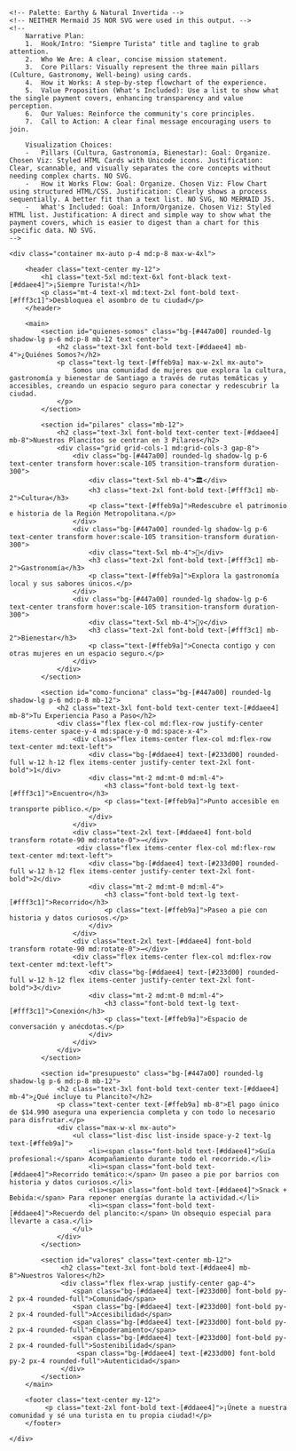 <!DOCTYPE html>
<html lang="es">
<head>
    <meta charset="UTF-8">
    <meta name="viewport" content="width=device-width, initial-scale=1.0">
    <title>Infografía: Siempre Turista</title>
    <script src="https://cdn.tailwindcss.com"></script>
    <link rel="preconnect" href="https://fonts.googleapis.com">
    <link rel="preconnect" href="https://fonts.gstatic.com" crossorigin>
    <link href="https://fonts.googleapis.com/css2?family=Inter:wght@400;700;900&display=swap" rel="stylesheet">
    <style>
        body {
            font-family: 'Inter', sans-serif;
        }
        .chart-container {
            position: relative;
            width: 100%;
            max-width: 400px;
            margin-left: auto;
            margin-right: auto;
            height: 300px;
            max-height: 350px;
        }
        @media (min-width: 768px) {
            .chart-container {
                height: 350px;
            }
        }
    </style>
</head>
<body class="bg-[#233d00]">

    <!-- Palette: Earthy & Natural Invertida -->
    <!-- NEITHER Mermaid JS NOR SVG were used in this output. -->
    <!-- 
        Narrative Plan:
        1.  Hook/Intro: "Siempre Turista" title and tagline to grab attention.
        2.  Who We Are: A clear, concise mission statement.
        3.  Core Pillars: Visually represent the three main pillars (Culture, Gastronomy, Well-being) using cards.
        4.  How it Works: A step-by-step flowchart of the experience.
        5.  Value Proposition (What's Included): Use a list to show what the single payment covers, enhancing transparency and value perception.
        6.  Our Values: Reinforce the community's core principles.
        7.  Call to Action: A clear final message encouraging users to join.

        Visualization Choices:
        -   Pillars (Cultura, Gastronomía, Bienestar): Goal: Organize. Chosen Viz: Styled HTML Cards with Unicode icons. Justification: Clear, scannable, and visually separates the core concepts without needing complex charts. NO SVG.
        -   How it Works Flow: Goal: Organize. Chosen Viz: Flow Chart using structured HTML/CSS. Justification: Clearly shows a process sequentially. A better fit than a text list. NO SVG, NO MERMAID JS.
        -   What's Included: Goal: Inform/Organize. Chosen Viz: Styled HTML list. Justification: A direct and simple way to show what the payment covers, which is easier to digest than a chart for this specific data. NO SVG.
    -->

    <div class="container mx-auto p-4 md:p-8 max-w-4xl">

        <header class="text-center my-12">
            <h1 class="text-5xl md:text-6xl font-black text-[#ddaee4]">¡Siempre Turista!</h1>
            <p class="mt-4 text-xl md:text-2xl font-bold text-[#fff3c1]">Desbloquea el asombro de tu ciudad</p>
        </header>

        <main>
            <section id="quienes-somos" class="bg-[#447a00] rounded-lg shadow-lg p-6 md:p-8 mb-12 text-center">
                <h2 class="text-3xl font-bold text-[#ddaee4] mb-4">¿Quiénes Somos?</h2>
                <p class="text-lg text-[#ffeb9a] max-w-2xl mx-auto">
                    Somos una comunidad de mujeres que explora la cultura, gastronomía y bienestar de Santiago a través de rutas temáticas y accesibles, creando un espacio seguro para conectar y redescubrir la ciudad.
                </p>
            </section>

            <section id="pilares" class="mb-12">
                <h2 class="text-3xl font-bold text-center text-[#ddaee4] mb-8">Nuestros Plancitos se centran en 3 Pilares</h2>
                <div class="grid grid-cols-1 md:grid-cols-3 gap-8">
                    <div class="bg-[#447a00] rounded-lg shadow-lg p-6 text-center transform hover:scale-105 transition-transform duration-300">
                        <div class="text-5xl mb-4">🏛️</div>
                        <h3 class="text-2xl font-bold text-[#fff3c1] mb-2">Cultura</h3>
                        <p class="text-[#ffeb9a]">Redescubre el patrimonio e historia de la Región Metropolitana.</p>
                    </div>
                    <div class="bg-[#447a00] rounded-lg shadow-lg p-6 text-center transform hover:scale-105 transition-transform duration-300">
                        <div class="text-5xl mb-4">🍲</div>
                        <h3 class="text-2xl font-bold text-[#fff3c1] mb-2">Gastronomía</h3>
                        <p class="text-[#ffeb9a]">Explora la gastronomía local y sus sabores únicos.</p>
                    </div>
                    <div class="bg-[#447a00] rounded-lg shadow-lg p-6 text-center transform hover:scale-105 transition-transform duration-300">
                        <div class="text-5xl mb-4">🧘‍♀️</div>
                        <h3 class="text-2xl font-bold text-[#fff3c1] mb-2">Bienestar</h3>
                        <p class="text-[#ffeb9a]">Conecta contigo y con otras mujeres en un espacio seguro.</p>
                    </div>
                </div>
            </section>

            <section id="como-funciona" class="bg-[#447a00] rounded-lg shadow-lg p-6 md:p-8 mb-12">
                <h2 class="text-3xl font-bold text-center text-[#ddaee4] mb-8">Tu Experiencia Paso a Paso</h2>
                <div class="flex flex-col md:flex-row justify-center items-center space-y-4 md:space-y-0 md:space-x-4">
                    <div class="flex items-center flex-col md:flex-row text-center md:text-left">
                        <div class="bg-[#ddaee4] text-[#233d00] rounded-full w-12 h-12 flex items-center justify-center text-2xl font-bold">1</div>
                        <div class="mt-2 md:mt-0 md:ml-4">
                            <h3 class="font-bold text-lg text-[#fff3c1]">Encuentro</h3>
                            <p class="text-[#ffeb9a]">Punto accesible en transporte público.</p>
                        </div>
                    </div>
                    <div class="text-2xl text-[#ddaee4] font-bold transform rotate-90 md:rotate-0">→</div>
                     <div class="flex items-center flex-col md:flex-row text-center md:text-left">
                        <div class="bg-[#ddaee4] text-[#233d00] rounded-full w-12 h-12 flex items-center justify-center text-2xl font-bold">2</div>
                        <div class="mt-2 md:mt-0 md:ml-4">
                            <h3 class="font-bold text-lg text-[#fff3c1]">Recorrido</h3>
                            <p class="text-[#ffeb9a]">Paseo a pie con historia y datos curiosos.</p>
                        </div>
                    </div>
                    <div class="text-2xl text-[#ddaee4] font-bold transform rotate-90 md:rotate-0">→</div>
                    <div class="flex items-center flex-col md:flex-row text-center md:text-left">
                        <div class="bg-[#ddaee4] text-[#233d00] rounded-full w-12 h-12 flex items-center justify-center text-2xl font-bold">3</div>
                        <div class="mt-2 md:mt-0 md:ml-4">
                            <h3 class="font-bold text-lg text-[#fff3c1]">Conexión</h3>
                            <p class="text-[#ffeb9a]">Espacio de conversación y anécdotas.</p>
                        </div>
                    </div>
                </div>
            </section>
            
            <section id="presupuesto" class="bg-[#447a00] rounded-lg shadow-lg p-6 md:p-8 mb-12">
                <h2 class="text-3xl font-bold text-center text-[#ddaee4] mb-4">¿Qué incluye tu Plancito?</h2>
                <p class="text-center text-[#ffeb9a] mb-8">El pago único de $14.990 asegura una experiencia completa y con todo lo necesario para disfrutar.</p>
                <div class="max-w-xl mx-auto">
                    <ul class="list-disc list-inside space-y-2 text-lg text-[#ffeb9a]">
                        <li><span class="font-bold text-[#ddaee4]">Guía profesional:</span> Acompañamiento durante todo el recorrido.</li>
                        <li><span class="font-bold text-[#ddaee4]">Recorrido temático:</span> Un paseo a pie por barrios con historia y datos curiosos.</li>
                        <li><span class="font-bold text-[#ddaee4]">Snack + Bebida:</span> Para reponer energías durante la actividad.</li>
                        <li><span class="font-bold text-[#ddaee4]">Recuerdo del plancito:</span> Un obsequio especial para llevarte a casa.</li>
                    </ul>
                </div>
            </section>

            <section id="valores" class="text-center mb-12">
                 <h2 class="text-3xl font-bold text-[#ddaee4] mb-8">Nuestros Valores</h2>
                 <div class="flex flex-wrap justify-center gap-4">
                    <span class="bg-[#ddaee4] text-[#233d00] font-bold py-2 px-4 rounded-full">Comunidad</span>
                    <span class="bg-[#ddaee4] text-[#233d00] font-bold py-2 px-4 rounded-full">Accesibilidad</span>
                    <span class="bg-[#ddaee4] text-[#233d00] font-bold py-2 px-4 rounded-full">Empoderamiento</span>
                    <span class="bg-[#ddaee4] text-[#233d00] font-bold py-2 px-4 rounded-full">Sostenibilidad</span>
                     <span class="bg-[#ddaee4] text-[#233d00] font-bold py-2 px-4 rounded-full">Autenticidad</span>
                 </div>
            </section>
        </main>

        <footer class="text-center my-12">
             <p class="text-2xl font-bold text-[#ddaee4]">¡Únete a nuestra comunidad y sé una turista en tu propia ciudad!</p>
        </footer>

    </div>
</body>
</html>

